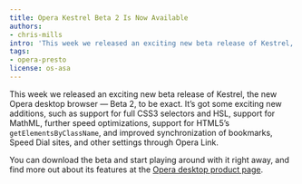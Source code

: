 ```yaml
---
title: Opera Kestrel Beta 2 Is Now Available
authors:
- chris-mills
intro: 'This week we released an exciting new beta release of Kestrel, the new Opera desktop browser - beta 2, to be exact.'
tags:
- opera-presto
license: os-asa
---
```


This week we released an exciting new beta release of Kestrel, the new Opera desktop browser — Beta 2, to be exact. It’s got some exciting new additions, such as support for full CSS3 selectors and HSL, support for MathML, further speed optimizations, support for HTML5’s `getElementsByClassName`, and improved synchronization of bookmarks, Speed Dial sites, and other settings through Opera Link.

You can download the beta and start playing around with it right away, and find more out about its features at the [Opera desktop product page][1].

[1]: http://www.opera.com/products/desktop/next/
